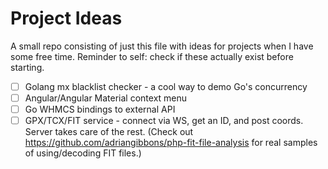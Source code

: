 # Project Ideas

A small repo consisting of just this file with ideas for projects when I have some free time. 
Reminder to self: check if these actually exist before starting.

- [ ] Golang mx blacklist checker - a cool way to demo Go's concurrency
- [ ] Angular/Angular Material context menu
- [ ] Go WHMCS bindings to external API
- [ ] GPX/TCX/FIT service - connect via WS, get an ID, and post coords. Server takes care of the rest. (Check out https://github.com/adriangibbons/php-fit-file-analysis for real samples of using/decoding FIT files.)
